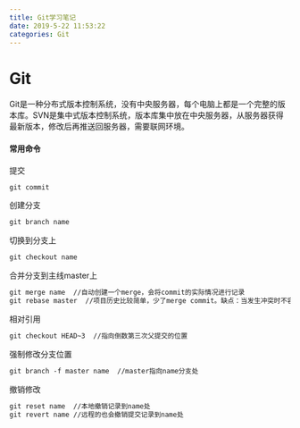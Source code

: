 ```yaml
---
title: Git学习笔记
date: 2019-5-22 11:53:22
categories: Git
---
```


# Git
Git是一种分布式版本控制系统，没有中央服务器，每个电脑上都是一个完整的版本库。SVN是集中式版本控制系统，版本库集中放在中央服务器，从服务器获得最新版本，修改后再推送回服务器，需要联网环境。

#### 常用命令
提交
```markdown
git commit
```
创建分支
```markdown
git branch name
```
切换到分支上
```markdown
git checkout name
```

合并分支到主线master上
```markdown
git merge name  //自动创建一个merge，会将commit的实际情况进行记录
git rebase master  //项目历史比较简单，少了merge commit。缺点：当发生冲突时不容易定位问题，
```
相对引用
```markdown
git checkout HEAD~3  //指向倒数第三次父提交的位置
```
强制修改分支位置
```markdown
git branch -f master name  //master指向name分支处
```
撤销修改
```markdown
git reset name  //本地撤销记录到name处
git revert name //远程的也会撤销提交记录到name处 
```